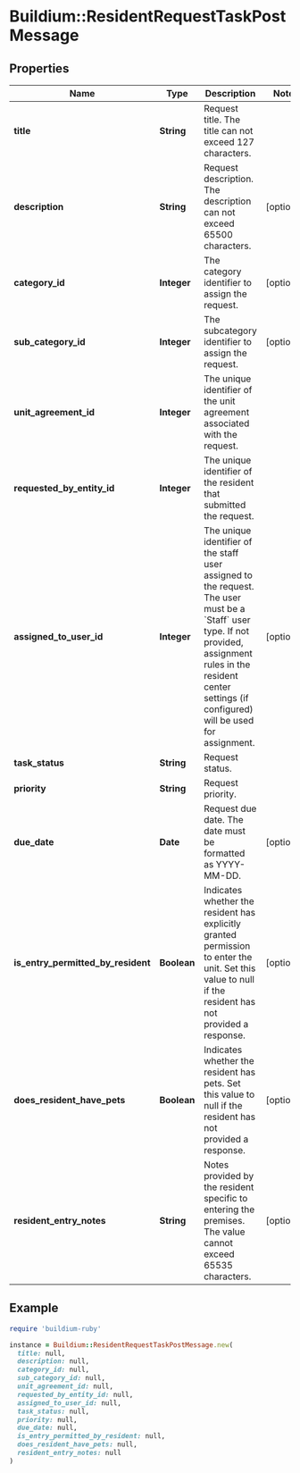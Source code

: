 # Buildium::ResidentRequestTaskPostMessage

## Properties

| Name | Type | Description | Notes |
| ---- | ---- | ----------- | ----- |
| **title** | **String** | Request title. The title can not exceed 127 characters. |  |
| **description** | **String** | Request description. The description can not exceed 65500 characters. | [optional] |
| **category_id** | **Integer** | The category identifier to assign the request. | [optional] |
| **sub_category_id** | **Integer** | The subcategory identifier to assign the request. | [optional] |
| **unit_agreement_id** | **Integer** | The unique identifier of the unit agreement associated with the request. |  |
| **requested_by_entity_id** | **Integer** | The unique identifier of the resident that submitted the request. |  |
| **assigned_to_user_id** | **Integer** | The unique identifier of the staff user assigned to the request. The user must be a &#x60;Staff&#x60; user type. If not provided, assignment rules in the resident center settings (if configured) will be used for assignment. | [optional] |
| **task_status** | **String** | Request status. |  |
| **priority** | **String** | Request priority. |  |
| **due_date** | **Date** | Request due date. The date must be formatted as YYYY-MM-DD. | [optional] |
| **is_entry_permitted_by_resident** | **Boolean** | Indicates whether the resident has explicitly granted permission to enter the unit. Set this value to null if the resident has not provided a response. | [optional] |
| **does_resident_have_pets** | **Boolean** | Indicates whether the resident has pets. Set this value to null if the resident has not provided a response. | [optional] |
| **resident_entry_notes** | **String** | Notes provided by the resident specific to entering the premises. The value cannot exceed 65535 characters. | [optional] |

## Example

```ruby
require 'buildium-ruby'

instance = Buildium::ResidentRequestTaskPostMessage.new(
  title: null,
  description: null,
  category_id: null,
  sub_category_id: null,
  unit_agreement_id: null,
  requested_by_entity_id: null,
  assigned_to_user_id: null,
  task_status: null,
  priority: null,
  due_date: null,
  is_entry_permitted_by_resident: null,
  does_resident_have_pets: null,
  resident_entry_notes: null
)
```

